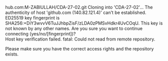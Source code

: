 hub.com:M-ZABIULLAH/CDA-27-02.git
Cloning into 'CDA-27-02'...
The authenticity of host 'github.com (140.82.121.4)' can't be established.
ED25519 key fingerprint is SHA256:+DiY3wvvV6TuJJhbpZisF/zLDA0zPMSvHdkr4UvCOqU.
This key is not known by any other names.
Are you sure you want to continue connecting (yes/no/[fingerprint])?        
Host key verification failed.
fatal: Could not read from remote repository.

Please make sure you have the correct access rights
and the repository exists.

